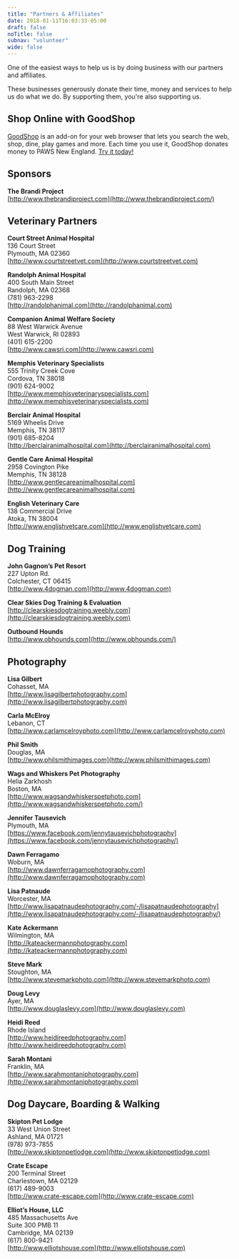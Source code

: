 ```yaml
---
title: "Partners & Affiliates"
date: 2018-01-11T16:03:33-05:00
draft: false
noTitle: false
subnav: "volunteer"
wide: false
---
```


One of the easiest ways to help us is by doing business with our partners and affiliates.

These businesses generously donate their time, money and services to help us do what we do. By supporting them, you're also supporting us.

## Shop Online with GoodShop

[GoodShop](https://www.goodshop.com/nonprofit/tipton-treasures-paws-new-england) is an add-on for your web browser that lets you search the web, shop, dine, play games and more. Each time you use it, GoodShop donates money to PAWS New England. [Try it today!](https://www.goodshop.com/nonprofit/tipton-treasures-paws-new-england)


## Sponsors

**The Brandi Project**<br>
[http://www.thebrandiproject.com](http://www.thebrandiproject.com/)


## Veterinary Partners

**Court Street Animal Hospital**<br>
136 Court Street<br>
Plymouth, MA 02360<br>
[http://www.courtstreetvet.com](http://www.courtstreetvet.com)

**Randolph Animal Hospital**<br>
400 South Main Street<br>
Randolph, MA 02368<br>
(781) 963-2298<br>
[http://randolphanimal.com](http://randolphanimal.com)

**Companion Animal Welfare Society**<br>
88 West Warwick Avenue<br>
West Warwick, RI 02893<br>
(401) 615-2200<br>
[http://www.cawsri.com](http://www.cawsri.com)

**Memphis Veterinary Specialists**<br>
555 Trinity Creek Cove<br>
Cordova, TN 38018<br>
(901) 624-9002<br>
[http://www.memphisveterinaryspecialists.com](http://www.memphisveterinaryspecialists.com)

**Berclair Animal Hospital**<br>
5169 Wheelis Drive<br>
Memphis, TN 38117<br>
(901) 685-8204<br>
[http://berclairanimalhospital.com](http://berclairanimalhospital.com)

**Gentle Care Animal Hospital**<br>
2958 Covington Pike<br>
Memphis, TN 38128<br>
[http://www.gentlecareanimalhospital.com](http://www.gentlecareanimalhospital.com)

**English Veterinary Care**<br>
138 Commercial Drive<br>
Atoka, TN 38004<br>
[http://www.englishvetcare.com](http://www.englishvetcare.com)


## Dog Training

**John Gagnon’s Pet Resort**<br>
227 Upton Rd.<br>
Colchester, CT 06415<br>
[http://www.4dogman.com](http://www.4dogman.com)

**Clear Skies Dog Training & Evaluation**<br>
[http://clearskiesdogtraining.weebly.com](http://clearskiesdogtraining.weebly.com)

**Outbound Hounds**<br>
[http://www.obhounds.com](http://www.obhounds.com/)


## Photography

**Lisa Gilbert**<br>
Cohasset, MA<br>
[http://www.lisagilbertphotography.com](http://www.lisagilbertphotography.com)

**Carla McElroy**<br>
Lebanon, CT<br>
[http://www.carlamcelroyphoto.com](http://www.carlamcelroyphoto.com)

**Phil Smith**<br>
Douglas, MA<br>
[http://www.philsmithimages.com](http://www.philsmithimages.com)

**Wags and Whiskers Pet Photography**<br>
Helia Zarkhosh<br>
Boston, MA<br>
[http://www.wagsandwhiskerspetphoto.com](http://www.wagsandwhiskerspetphoto.com/)

**Jennifer Tausevich**<br>
Plymouth, MA<br>
[https://www.facebook.com/jennytausevichphotography](https://www.facebook.com/jennytausevichphotography/)

**Dawn Ferragamo**<br>
Woburn, MA<br>
[http://www.dawnferragamophotography.com](http://www.dawnferragamophotography.com)


**Lisa Patnaude**<br>
Worcester, MA<br>
[http://www.lisapatnaudephotography.com/-/lisapatnaudephotography](http://www.lisapatnaudephotography.com/-/lisapatnaudephotography/)

**Kate Ackermann**<br>
Wilmington, MA<br>
[http://kateackermannphotography.com](http://kateackermannphotography.com)

**Steve Mark**<br>
Stoughton, MA<br>
[http://www.stevemarkphoto.com](http://www.stevemarkphoto.com)

**Doug Levy**<br>
Ayer, MA<br>
[http://www.douglaslevy.com](http://www.douglaslevy.com)

**Heidi Reed**<br>
Rhode Island<br>
[http://www.heidireedphotography.com](http://www.heidireedphotography.com)

**Sarah Montani**<br>
Franklin, MA<br>
[http://www.sarahmontaniphotography.com](http://www.sarahmontaniphotography.com)


## Dog Daycare, Boarding & Walking

**Skipton Pet Lodge**<br>
33 West Union Street<br>
Ashland, MA 01721<br>
(978) 973-7855<br>
[http://www.skiptonpetlodge.com](http://www.skiptonpetlodge.com)

**Crate Escape**<br>
200 Terminal Street<br>
Charlestown, MA 02129<br>
(617) 489-9003<br>
[http://www.crate-escape.com](http://www.crate-escape.com)

**Elliot’s House, LLC**<br>
485 Massachusetts Ave<br>
Suite 300 PMB 11<br>
Cambridge, MA 02139<br>
(617) 800-9421<br>
[http://www.elliotshouse.com](http://www.elliotshouse.com)